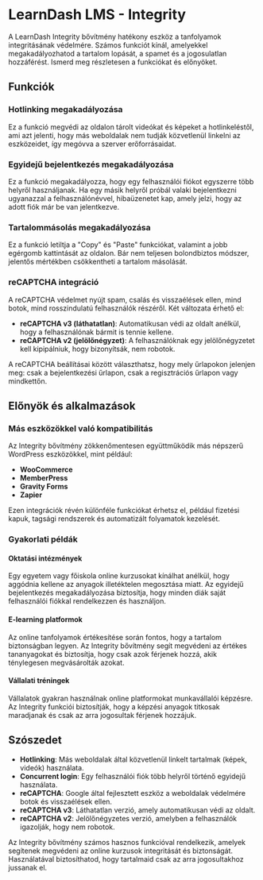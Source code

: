 # LearnDash LMS - Integrity

A LearnDash Integrity bővítmény hatékony eszköz a tanfolyamok integritásának védelmére. Számos funkciót kínál, amelyekkel megakadályozhatod a tartalom lopását, a spamet és a jogosulatlan hozzáférést. Ismerd meg részletesen a funkciókat és előnyöket.

## Funkciók

### Hotlinking megakadályozása

Ez a funkció megvédi az oldalon tárolt videókat és képeket a hotlinkeléstől, ami azt jelenti, hogy más weboldalak nem tudják közvetlenül linkelni az eszközeidet, így megóvva a szerver erőforrásaidat.

### Egyidejű bejelentkezés megakadályozása

Ez a funkció megakadályozza, hogy egy felhasználói fiókot egyszerre több helyről használjanak. Ha egy másik helyről próbál valaki bejelentkezni ugyanazzal a felhasználónévvel, hibaüzenetet kap, amely jelzi, hogy az adott fiók már be van jelentkezve.

### Tartalommásolás megakadályozása

Ez a funkció letiltja a "Copy" és "Paste" funkciókat, valamint a jobb egérgomb kattintását az oldalon. Bár nem teljesen bolondbiztos módszer, jelentős mértékben csökkentheti a tartalom másolását.

### reCAPTCHA integráció

A reCAPTCHA védelmet nyújt spam, csalás és visszaélések ellen, mind botok, mind rosszindulatú felhasználók részéről. Két változata érhető el:
- **reCAPTCHA v3 (láthatatlan)**: Automatikusan védi az oldalt anélkül, hogy a felhasználónak bármit is tennie kellene.
- **reCAPTCHA v2 (jelölőnégyzet)**: A felhasználóknak egy jelölőnégyzetet kell kipipálniuk, hogy bizonyítsák, nem robotok.

A reCAPTCHA beállításai között választhatsz, hogy mely űrlapokon jelenjen meg: csak a bejelentkezési űrlapon, csak a regisztrációs űrlapon vagy mindkettőn.

## Előnyök és alkalmazások

### Más eszközökkel való kompatibilitás

Az Integrity bővítmény zökkenőmentesen együttműködik más népszerű WordPress eszközökkel, mint például:
- **WooCommerce**
- **MemberPress**
- **Gravity Forms**
- **Zapier**

Ezen integrációk révén különféle funkciókat érhetsz el, például fizetési kapuk, tagsági rendszerek és automatizált folyamatok kezelését.

### Gyakorlati példák

#### Oktatási intézmények

Egy egyetem vagy főiskola online kurzusokat kínálhat anélkül, hogy aggódnia kellene az anyagok illetéktelen megosztása miatt. Az egyidejű bejelentkezés megakadályozása biztosítja, hogy minden diák saját felhasználói fiókkal rendelkezzen és használjon.

#### E-learning platformok

Az online tanfolyamok értékesítése során fontos, hogy a tartalom biztonságban legyen. Az Integrity bővítmény segít megvédeni az értékes tananyagokat és biztosítja, hogy csak azok férjenek hozzá, akik ténylegesen megvásárolták azokat.

#### Vállalati tréningek

Vállalatok gyakran használnak online platformokat munkavállalói képzésre. Az Integrity funkciói biztosítják, hogy a képzési anyagok titkosak maradjanak és csak az arra jogosultak férjenek hozzájuk.

## Szószedet

- **Hotlinking**: Más weboldalak által közvetlenül linkelt tartalmak (képek, videók) használata.
- **Concurrent login**: Egy felhasználói fiók több helyről történő egyidejű használata.
- **reCAPTCHA**: Google által fejlesztett eszköz a weboldalak védelmére botok és visszaélések ellen.
- **reCAPTCHA v3**: Láthatatlan verzió, amely automatikusan védi az oldalt.
- **reCAPTCHA v2**: Jelölőnégyzetes verzió, amelyben a felhasználók igazolják, hogy nem robotok.

Az Integrity bővítmény számos hasznos funkcióval rendelkezik, amelyek segítenek megvédeni az online kurzusok integritását és biztonságát. Használatával biztosíthatod, hogy tartalmaid csak az arra jogosultakhoz jussanak el.